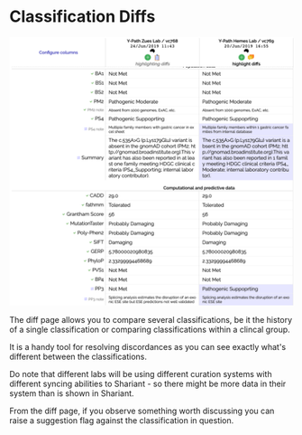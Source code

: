 # Classification Diffs

![](images/diff_page.png)

The diff page allows you to compare several classifications, be it the history of a single classification or comparing classifications within a clincal group.

It is a handy tool for resolving discordances as you can see exactly what's different between the classifications.

Do note that different labs will be using different curation systems with different syncing abilities to Shariant - so there might be more data in their system than is shown in Shariant.

From the diff page, if you observe something worth discussing you can raise a suggestion flag against the classification in question.
